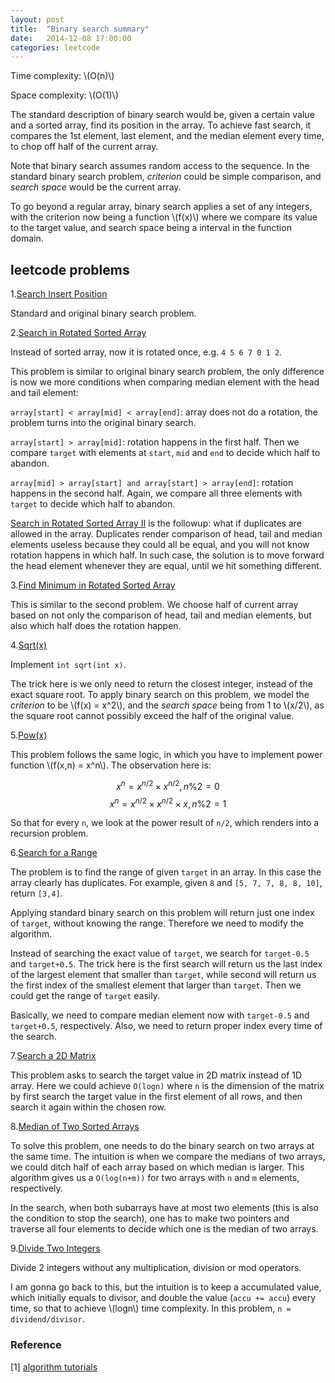 ```yaml
---
layout: post
title:  "Binary search summary"
date:   2014-12-08 17:00:00
categories: leetcode
---
```


Time complexity: \\(O(n)\\)

Space complexity: \\(O(1)\\)

The standard description of binary search would be, given a certain value and a sorted array, find its position in the array. To achieve fast search, it compares the 1st element, last element, and the median element every time, to chop off half of the current array.

Note that binary search assumes random access to the sequence. In the standard binary search problem, _criterion_ could be simple comparison, and _search space_ would be the current array.

To go beyond a regular array, binary search applies a set of any integers, with the criterion now being a function \\(f(x)\\) where we compare its value to the target value, and search space being a interval in the function domain.

## leetcode problems

1.[Search Insert Position]()

Standard and original binary search problem.

2.[Search in Rotated Sorted Array](https://oj.leetcode.com/problems/search-in-rotated-sorted-array/)

Instead of sorted array, now it is rotated once, e.g. `4 5 6 7 0 1 2`.

This problem is similar to original binary search problem, the only difference is now we more conditions when comparing median element with the head and tail element:

`array[start] < array[mid] < array[end]`: array does not do a rotation, the problem turns into the original binary search.

`array[start] > array[mid]`: rotation happens in the first half. Then we compare `target` with elements at `start`, `mid` and `end` to decide which half to abandon.

`array[mid] > array[start] and array[start] > array[end]`: rotation happens in the second half. Again, we compare all three elements with `target` to decide which half to abandon.

[Search in Rotated Sorted Array II](https://oj.leetcode.com/problems/search-in-rotated-sorted-array-ii/) is the followup: what if duplicates are allowed in the array. Duplicates render comparison of head, tail and median elements useless because they could all be equal, and you will not know rotation happens in which half. In such case, the solution is to move forward the head element whenever they are equal, until we hit something different.

3.[Find Minimum in Rotated Sorted Array](https://oj.leetcode.com/problems/find-minimum-in-rotated-sorted-array/)

This is similar to the second problem. We choose half of current array based on not only the comparison of head, tail and median elements, but also which half does the rotation happen.

4.[Sqrt(x)](https://oj.leetcode.com/problems/sqrtx/)

Implement `int sqrt(int x)`.

The trick here is we only need to return the closest integer, instead of the exact square root. To apply binary search on this problem, we model the _criterion_ to be \\(f(x) = x^2\\), and the _search space_ being from 1 to \\(x/2\\), as the square root cannot possibly exceed the half of the original value.

5.[Pow(x)](https://oj.leetcode.com/problems/powx-n/) 

This problem follows the same logic, in which you have to implement power function \\(f(x,n) = x^n\\). The observation here is:

$$x^n = x^{n/2} \times x^{n/2}, n\%2=0$$
$$x^n = x^{n/2} \times x^{n/2} \times x, n\%2=1$$

So that for every `n`, we look at the power result of `n/2`, which renders into a recursion problem. 

6.[Search for a Range](https://oj.leetcode.com/problems/search-for-a-range/)

The problem is to find the range of given `target` in an array. In this case the array clearly has duplicates. For example, given `8` and `[5, 7, 7, 8, 8, 10]`, return `[3,4]`.

Applying standard binary search on this problem will return just one index of `target`, without knowing the range. Therefore we need to modify the algorithm.

Instead of searching the exact value of `target`, we search for `target-0.5` and `target+0.5`. The trick here is the first search will return us the last index of the largest element that smaller than `target`, while second will return us the first index of the smallest element that larger than `target`. Then we could get the range of `target` easily.

Basically, we need to compare median element now with `target-0.5` and `target+0.5`, respectively. Also, we need to return proper index every time of the search.

7.[Search a 2D Matrix](https://oj.leetcode.com/problems/search-a-2d-matrix/)

This problem asks to search the target value in 2D matrix instead of 1D array. Here we could achieve `O(logn)` where `n` is the dimension of the matrix by first search the target value in the first element of all rows, and then search it again within the chosen row.

8.[Median of Two Sorted Arrays](https://oj.leetcode.com/problems/median-of-two-sorted-arrays/)

To solve this problem, one needs to do the binary search on two arrays at the same time. The intuition is when we compare the medians of two arrays, we could ditch half of each array based on which median is larger. This algorithm gives us a `O(log(n+m))` for two arrays with `n` and `m` elements, respectively.

In the search, when both subarrays have at most two elements (this is also the condition to stop the search), one has to make two pointers and traverse all four elements to decide which one is the median of two arrays.

9.[Divide Two Integers](https://oj.leetcode.com/problems/divide-two-integers/)

Divide 2 integers without any multiplication, division or mod operators. 

I am gonna go back to this, but the intuition is to keep a accumulated value, which initially equals to divisor, and double the value (`accu += accu`) every time, so that to achieve \\(logn\\) time complexity. In this problem, `n = dividend/divisor`.

### Reference

\[1\] [algorithm tutorials](http://community.topcoder.com/tc?module=Static&d1=tutorials&d2=binarySearch)